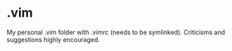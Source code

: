 .vim
====

My personal .vim folder with .vimrc (needs to be symlinked). Criticisms and suggestions highly encouraged.
